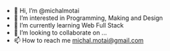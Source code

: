 - 👋 Hi, I’m @michalmotai
- 👀 I’m interested in Programming, Making and Design
- 🌱 I’m currently learning Web Full Stack
- 💞️ I’m looking to collaborate on ...
- 📫 How to reach me michal.motai@gmail.com

<!---
michalmotai/michalmotai is a ✨ special ✨ repository because its `README.md` (this file) appears on your GitHub profile.
You can click the Preview link to take a look at your changes.
--->
